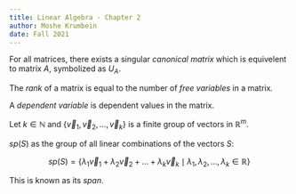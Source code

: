 ```yaml
---
title: Linear Algebra - Chapter 2
author: Moshe Krumbein
date: Fall 2021
---
```


For all matrices, there exists a singular *canonical matrix* which is
equivelent to matrix $A$, symbolized as $U_A$.

The *rank* of a matrix is equal to the number of *free variables* in a
matrix.

A *dependent variable* is dependent values in the matrix.

Let $k \in \mathbb{N}$ and $\{\vec v_1,\vec v_2, \ldots, \vec v_k\}$ is a
finite group of vectors in $\mathbb{R}^m$.

$sp(S)$ as the group of all linear combinations of the vectors $S$:

$$sp(S) = \left\{\lambda_1 \vec v_1 + \lambda_2 \vec v_2 + \ldots + \lambda_k
\vec v_k \mid \lambda_1, \lambda_2, \ldots, \lambda_k \in \mathbb{R} \right\}$$

This is known as its *span*.

